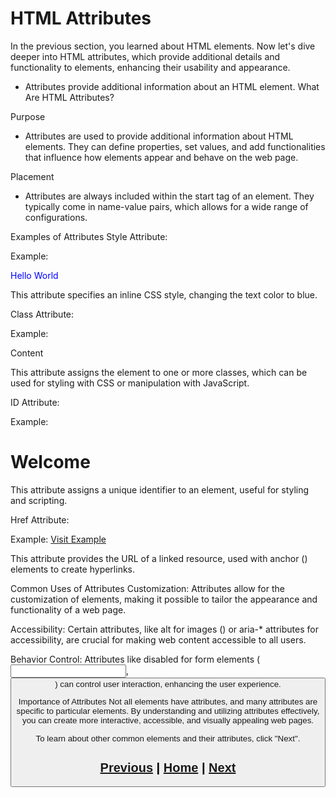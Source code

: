 # HTML Attributes
In the previous section, you learned about HTML elements. Now let's dive deeper into HTML attributes, which provide additional details and functionality to elements, enhancing their usability and appearance.
- Attributes provide additional information about an HTML element.
What Are HTML Attributes?

Purpose 
- Attributes are used to provide additional information about HTML elements. They can define properties, set values, and add functionalities that influence how elements appear and behave on the web page.

Placement
 - Attributes are always included within the start tag of an element. They typically come in name-value pairs, which allows for a wide range of configurations.

Examples of Attributes
Style Attribute:

Example: <p style="color: blue">Hello World</p>

This attribute specifies an inline CSS style, changing the text color to blue.

Class Attribute:

Example: <div class="container">Content</div>

This attribute assigns the element to one or more classes, which can be used for styling with CSS or manipulation with JavaScript.

ID Attribute:

Example: <h1 id="main-title">Welcome</h1>

This attribute assigns a unique identifier to an element, useful for styling and scripting.

Href Attribute:

Example: <a href="https://www.example.com">Visit Example</a>

This attribute provides the URL of a linked resource, used with anchor (<a>) elements to create hyperlinks.

Common Uses of Attributes
Customization: Attributes allow for the customization of elements, making it possible to tailor the appearance and functionality of a web page.

Accessibility: Certain attributes, like alt for images (<img>) or aria-* attributes for accessibility, are crucial for making web content accessible to all users.

Behavior Control: Attributes like disabled for form elements (<input>, <button>) can control user interaction, enhancing the user experience.

Importance of Attributes
Not all elements have attributes, and many attributes are specific to particular elements. By understanding and utilizing attributes effectively, you can create more interactive, accessible, and visually appealing web pages.

To learn about other common elements and their attributes, click "Next".

## [Previous](html_elements.md) | [Home](README.md) | [Next](tags.md)
